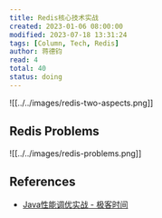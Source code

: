 ```yaml
---
title: Redis核心技术实战
created: 2023-01-06 08:00:00
modified: 2023-07-18 13:31:24
tags: [Column, Tech, Redis]
author: 蒋德钧
read: 4
total: 40
status: doing
---
```


![[../../images/redis-two-aspects.png]]

## Redis Problems

![[../../images/redis-problems.png]]

## References

- [Java性能调优实战 - 极客时间](https://localhost/#)
